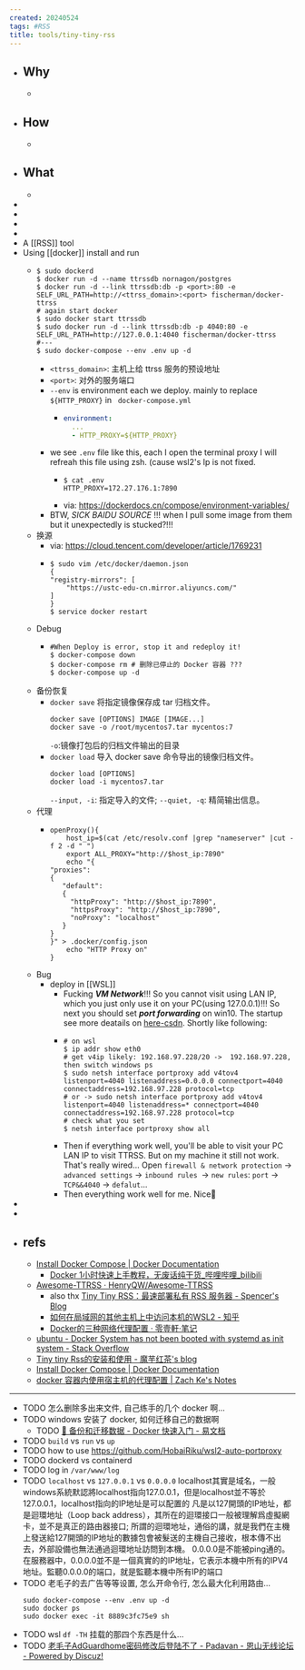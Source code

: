```yaml
---
created: 20240524
tags: #RSS
title: tools/tiny-tiny-rss
---
```

- ## Why
  -
- ## How
  -
- ## What
  -
-
-
-
-
- A [[RSS]] tool
- Using [[docker]] install and run
  - ```shell
    $ sudo dockerd
    $ docker run -d --name ttrssdb nornagon/postgres
    $ docker run -d --link ttrssdb:db -p <port>:80 -e SELF_URL_PATH=http://<ttrss_domain>:<port> fischerman/docker-ttrss
    # again start docker
    $ sudo docker start ttrssdb
    $ sudo docker run -d --link ttrssdb:db -p 4040:80 -e SELF_URL_PATH=http://127.0.0.1:4040 fischerman/docker-ttrss
    #---
    $ sudo docker-compose --env .env up -d
    ```
    - `<ttrss_domain>`: 主机上给 ttrss 服务的预设地址
    - `<port>`: 对外的服务端口
    - `--env` is environment each we deploy. mainly to replace `${HTTP_PROXY}` in ` docker-compose.yml`
      - ```yaml
        environment:
          ...
          - HTTP_PROXY=${HTTP_PROXY}
        ```
    - we see `.env` file like this, each I open the terminal proxy I will refreah this file using zsh. (cause wsl2's Ip is not fixed.
      - ```she
        $ cat .env
        HTTP_PROXY=172.27.176.1:7890
        ```
      - via: https://dockerdocs.cn/compose/environment-variables/
    - BTW, _SICK BAIDU SOURCE_ !!! when I pull some image from them but it unexpectedly is stucked?!!!
  - 换源
    - via: https://cloud.tencent.com/developer/article/1769231
    - ```shell
      $ sudo vim /etc/docker/daemon.json
      {
      "registry-mirrors": [
          "https://ustc-edu-cn.mirror.aliyuncs.com/"
      ]
      }
      $ service docker restart
      ```
  - Debug
    - ```shell
      #When Deploy is error, stop it and redeploy it!
      $ docker-compose down
      $ docker-compose rm # 删除已停止的 Docker 容器 ???
      $ docker-compose up -d
      ```
  - 备份恢复
    - `docker save` 将指定镜像保存成 tar 归档文件。
      ```shell
      docker save [OPTIONS] IMAGE [IMAGE...]
      docker save -o /root/mycentos7.tar mycentos:7
      ```
      `-o`:镜像打包后的归档文件输出的目录
    - `docker load` 导入 docker save 命令导出的镜像归档文件。
      ```shell
      docker load [OPTIONS]
      docker load -i mycentos7.tar
      ```
      `--input, -i`: 指定导入的文件;
      `--quiet, -q`: 精简输出信息。
  - 代理
    - ```shell
      openProxy(){
          host_ip=$(cat /etc/resolv.conf |grep "nameserver" |cut -f 2 -d " ")
          export ALL_PROXY="http://$host_ip:7890"
          echo "{
      "proxies":
      {
         "default":
         {
           "httpProxy": "http://$host_ip:7890",
           "httpsProxy": "http://$host_ip:7890",
           "noProxy": "localhost"
         }
      }
      }" > .docker/config.json
          echo "HTTP Proxy on"
      }
      ```
  - Bug
    - deploy in [[WSL]]
      - Fucking ___VM Network___!!! So you cannot visit using LAN IP, which you just only use it on your PC(using 127.0.0.1)!!! So next you should set ___port forwarding___ on win10.  The startup see more deatails on [here-csdn](https://blog.csdn.net/cf313995/article/details/108871531). Shortly like following:
      - ```shell
        # on wsl
        $ ip addr show eth0
        # get v4ip likely: 192.168.97.228/20 ->  192.168.97.228, then switch windows ps
        $ sudo netsh interface portproxy add v4tov4 listenport=4040 listenaddress=0.0.0.0 connectport=4040 connectaddress=192.168.97.228 protocol=tcp
        # or -> sudo netsh interface portproxy add v4tov4 listenport=4040 listenaddress=* connectport=4040 connectaddress=192.168.97.228 protocol=tcp
        # check what you set
        $ netsh interface portproxy show all
        ```
      - Then if everything work well, you'll be able to visit your PC LAN IP to visit TTRSS. But on my machine it still not work. That's really wired... Open `firewall & network protection` -> `advanced settings` -> `inbound rules `-> `new rules`: `port`  -> `TCP&&4040` -> `defalut`...
      - Then everything work well for me. Nice🍻
-
-
- ## refs
  - [Install Docker Compose | Docker Documentation](https://docs.docker.com/compose/install/)
    - [Docker 1小时快速上手教程，无废话纯干货_哔哩哔哩_bilibili](https://www.bilibili.com/video/BV11L411g7U1)
  - [Awesome-TTRSS · HenryQW/Awesome-TTRSS](https://github.com/HenryQW/Awesome-TTRSS/blob/main/docs/zh/README.md)
    - also thx [Tiny Tiny RSS：最速部署私有 RSS 服务器 - Spencer's Blog](https://spencerwoo.com/blog/tiny-tiny-rss#an-zhuang-docker-compose)
    - [如何在局域网的其他主机上中访问本机的WSL2 - 知乎](https://zhuanlan.zhihu.com/p/425312804)
    - [Docker的三种网络代理配置 · 零壹軒·笔记](https://note.qidong.name/2020/05/docker-proxy/)
  - [ubuntu - Docker System has not been booted with systemd as init system - Stack Overflow](https://stackoverflow.com/questions/59466250/docker-system-has-not-been-booted-with-systemd-as-init-system)
  - [Tiny tiny Rss的安装和使用 - 魔芋红茶's blog](https://blog.icexmoon.xyz/archives/135.html)
  - [Install Docker Compose | Docker Documentation](https://docs.docker.com/compose/install/)
  - [docker 容器内使用宿主机的代理配置 | Zach Ke's Notes](https://kebingzao.com/2019/02/22/docker-container-proxy/)
- ---
- TODO 怎么删除多出来文件, 自己练手的几个 docker 啊...
- TODO windows 安装了 docker, 如何迁移自己的数据啊
  - TODO [🎯 备份和迁移数据 - Docker 快速入门 - 易文档](https://docker.easydoc.net/doc/81170005/cCewZWoN/XQEqNjiu)
- TODO `build` vs `run` vs `up`
- TODO how to use https://github.com/HobaiRiku/wsl2-auto-portproxy
- TODO dockerd vs containerd
- TODO log in `/var/www/log`
- TODO `localhost` vs `127.0.0.1` vs `0.0.0.0`
  localhost其實是域名，一般windows系統默認將localhost指向127.0.0.1，但是localhost並不等於127.0.0.1，localhost指向的IP地址是可以配置的
  凡是以127開頭的IP地址，都是迴環地址（Loop back address），其所在的迴環接口一般被理解爲虛擬網卡，並不是真正的路由器接口; 所謂的迴環地址，通俗的講，就是我們在主機上發送給127開頭的IP地址的數據包會被髮送的主機自己接收，根本傳不出去，外部設備也無法通過迴環地址訪問到本機。
  0.0.0.0是不能被ping通的。在服務器中，0.0.0.0並不是一個真實的的IP地址，它表示本機中所有的IPV4地址。監聽0.0.0.0的端口，就是監聽本機中所有IP的端口
- TODO 老毛子的去广告等等设置, 怎么开命令行, 怎么最大化利用路由...
  ```
  sudo docker-compose --env .env up -d
  sudo docker ps
  sudo docker exec -it 8889c3fc75e9 sh
  ```
- TODO wsl `df -TH` 挂载的那四个东西是什么...
- TODO [老毛子AdGuardhome密码修改后登陆不了 - Padavan - 恩山无线论坛 - Powered by Discuz!](https://www.right.com.cn/forum/thread-1528262-1-1.html)